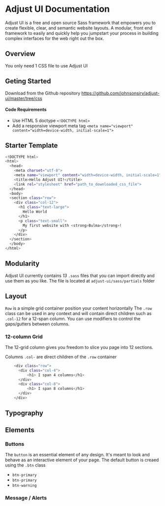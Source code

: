 # Adjust UI Documentation
Adjust UI is a free and open source Sass framework that empowers you to create flexible, clear, and semantic website layouts. A modular, front end framework to easily and quickly help you jumpstart your process in building complex interfaces for the web right out the box.

## Overview
You only need 1 CSS file to use Adjust UI
## Geting Started
Download from the Github repository
https://github.com/johnsonsirv/adjust-ui/master/tree/css
#### Code Requirements
* Use HTML 5 doctype
`<!DOCTYPE html>`
* Add a responsive viewport meta tag
`<meta name="viewport" content="width=device-width, initial-scale=1">`

## Starter Template
```sh
<!DOCTYPE html>
<html>
  <head>
    <meta charset="utf-8">
    <meta name="viewport" content="width=device-width, initial-scale=1">
    <title>Hello Adjust UI!</title>
    <link rel="stylesheet" href="path_to_downloaded_css_file">
  </head>
  <body>
  <section class="row">
    <div class="col-12">
      <h1 class="text-large">
        Hello World
      </h1>
      <p class="text-small">
        My first website with <strong>Bulma</strong>!
      </p>
    </div>
  </section>
  </body>
</html>
```

## Modularity
Adjust UI currently contains _13_ `.sass` files that you can import directly and use them as you like. 
The file is located at `adjust-ui/sass/partials` folder

## Layout
`Row` is a simple grid container position your content horizontally
The `.row` class can be used in any context and will contain direct children such as 
`.col-12` for a 12-span column. You can use modifiers to control the gaps/gutters between columns. 
### 12-column Grid
The 12-grid column gives you freedom to slice you page into 12 sections.

Columns `.col-` are direct children of the `.row` container

```sh
    <div class="row">
      <div class="col-4">
          <h1> I span 4 columns</h1>
      </div>
      <div class="col-8">
          <h1> I span 8 columns</h1>
      </div>
    </div>
```

## Typography


## Elements

### Buttons
The `button` is an essential element of any design. It's meant to look and behave as an interactive element of your page. The default button is creaed using the `.btn` class
* `btn-primary`
* `btn-primary`
* `btn-warning`

### Message / Alerts

